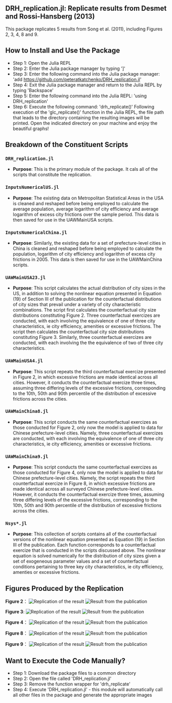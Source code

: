 ## DRH_replication.jl: Replicate results from Desmet and Rossi-Hansberg (2013)
This package replicates 5 results from Song et al. (2011), including Figures 2, 3, 4, 8 and 9. 

## How to Install and Use the Package 
- Step 1: Open the Julia REPL
- Step 2: Enter the Julia package manager by typing ']'
- Step 3: Enter the following command into the Julia package manager: 
    'add https://github.com/peteratkatchenko/DRH_replication.jl'
- Step 4: Exit the Julia package manager and return to the Julia REPL by typing 'Backspace'
- Step 5: Enter the following command into the Julia REPL:
    'using DRH_replication'
- Step 6: Execute the following command:
    'drh_replicate()'
Following execution of the 'glc_replicate()' function in the Julia REPL, the file path that leads to the directory containing the resulting images will be printed. Open the indicated directory on your machine and enjoy the beautiful graphs! 

## Breakdown of the Constituent Scripts

### `DRH_replication.jl`
- **Purpose**: This is the primary module of the package. It cals all of the scripts that constitute the replication.

### `InputsNumericalUS.jl`
- **Purpose**: The existing data on Metropolitan Statistical Areas in the USA is cleaned and reshaped before being employed to calculate the average population, average logarithm of city efficiency and average logarithm of excess city frictions over the sample period. This data is then saved for use in the UAWMainUSA scripts. 

### `InputsNumericalChina.jl`
- **Purpose**: Similarly, the existing data for a set of prefecture-level cities in China is cleaned and reshaped before being employed to calculate the population, logarithm of city efficiency and logarithm of excess city frictions in 2005. This data is then saved for use in the UAWMainChina scripts.

### `UAWMainUSA23.jl`
- **Purpose**: This script calculates the actual distribution of city sizes in the US, in addition to solving the nonlinear equation presented in Equation (19) of Section III of the publication for the counterfactual distributions of city sizes that prevail under a variety of city characteristic combinations. The script first calculates the counterfactual city size distributions constituting Figure 2. Three counterfactual exercizes are conducted, with each involving the equivalence of one of three city characteristics, ie city efficiency, amenities or excessive frictions. The script then calculates the counterfactual city size distributions constituting Figure 3. Similarly, three counterfactual exercizes are conducted, with each involving the the equivalence of two of three city characteristics. 

### `UAWMainUSA4.jl`
- **Purpose**: This script repeats the third counterfactual exercize presented in Figure 2, in which excessive frictions are made identical across all cities. However, it conducts the counterfactual exercize three times, assuming three differing levels of the excessive frictions, corresponding to the 10th, 50th and 90th percentile of the distribution of excessive frictions across the cities.

### `UAWMainChina8.jl`
- **Purpose**: This script conducts the same counterfactual exercizes as those conducted for Figure 2, only now the model is applied to data for Chinese prefecture-level cities. Namely, three counterfactual exercizes are conducted, with each involving the equivalence of one of three city characteristics, ie city efficiency, amenities or excessive frictions. 

### `UAWMainChina9.jl`
- **Purpose**: This script conducts the same counterfactual exercizes as those conducted for Figure 4, only now the model is applied to data for Chinese prefecture-level cities. Namely, the script repeats the third counterfactual exercize in Figure 8, in which excessive frictions are made identical across all surveyed Chinese prefecture-level cities. However, it conducts the counterfactual exercize three times, assuming three differing levels of the excessive frictions, corresponding to the 10th, 50th and 90th percentile of the distribution of excessive frictions across the cities. 

### `Nsys*.jl`
- **Purpose**: This collection of scripts contains all of the counterfactual versions of the nonlinear equation presented as Equation (19) in Section III of the publication. Each function corresponds to a counterfactual exercize that is conducted in the scripts discussed above. The nonlinear equation is solved numerically for the distribution of city sizes given a set of exogeneous parameter values and a set of counterfactual conditions pertaining to three key city characteristics, ie city efficiency, amenties or excessive frictions.


## Figures Produced by the Replication

**Figure 2**：
![Replication of the result](assets/img/figure_2.png "Replication")
![Result from the publication](assets/img/figure_2_pub.PNG "Publication")

**Figure 3**: 
![Replication of the result](assets/img/figure_3.png "Replication")
![Result from the publication](assets/img/figure_3_pub.PNG "Publication")

**Figure 4**：
![Replication of the result](assets/img/figure_4.png "Replication")
![Result from the publication](assets/img/figure_4_pub.PNG "Publication")

**Figure 8**：
![Replication of the result](assets/img/figure_8.png "Replication")
![Result from the publication](assets/img/figure_8_pub.PNG "Publication")

**Figure 9**：
![Replication of the result](assets/img/figure_9.png "Replication")
![Result from the publication](assets/img/figure_9_pub.PNG "Publication")


## Want to Execute the Code Manually?
- Step 1: Download the package files to a common directory 
- Step 2: Open the file called 'DRH_replication.jl'
- Step 3: Remove the function wrapper for 'drh_replicate'
- Step 4: Execute 'DRH_replication.jl' - this module will automatically call all other files in the package and generate the appropriate images